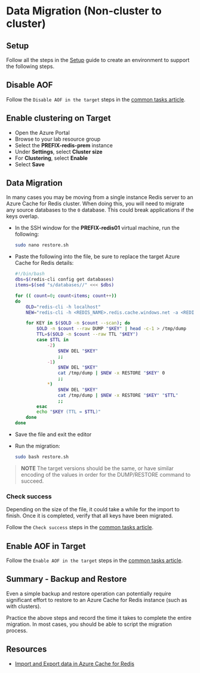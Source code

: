 # Data Migration (Non-cluster to cluster)

## Setup

Follow all the steps in the [Setup](./../05_Appendix/00_Setup.md) guide to create an environment to support the following steps.

## Disable AOF

Follow the `Disable AOF in the target` steps in the [common tasks article](03_DataMigration_Common.md).

## Enable clustering on Target

- Open the Azure Portal
- Browse to your lab resource group
- Select the **PREFIX-redis-prem** instance
- Under **Settings**, select **Cluster size**
- For **Clustering**, select **Enable**
- Select **Save**

## Data Migration

In many cases you may be moving from a single instance Redis server to an Azure Cache for Redis cluster.  When doing this, you will need to migrate any source databases to the `0` database.  This could break applications if the keys overlap.

- In the SSH window for the **PREFIX-redis01** virtual machine, run the following:

    ```bash
    sudo nano restore.sh
    ```

- Paste the following into the file, be sure to replace the target Azure Cache for Redis details:

    ```bash
    #!/bin/bash
    dbs=$(redis-cli config get databases)
    items=$(sed "s/databases//" <<< $dbs)

    for (( count=0; count<items; count++))
    do
        OLD="redis-cli -h localhost"
        NEW="redis-cli -h <REDIS_NAME>.redis.cache.windows.net -a <REDIS_PWD>"

        for KEY in $($OLD -n $count --scan); do
            $OLD -n $count --raw DUMP "$KEY" | head -c-1 > /tmp/dump
            TTL=$($OLD -n $count --raw TTL "$KEY")
            case $TTL in
                -2)
                    $NEW DEL "$KEY"
                    ;;
                -1)
                    $NEW DEL "$KEY"
                    cat /tmp/dump | $NEW -x RESTORE "$KEY" 0
                    ;;
                *)
                    $NEW DEL "$KEY"
                    cat /tmp/dump | $NEW -x RESTORE "$KEY" "$TTL"
                    ;;
            esac
            echo "$KEY (TTL = $TTL)"
        done
    done
    ```

- Save the file and exit the editor
- Run the migration:

    ```bash
    sudo bash restore.sh
    ```

> **NOTE** The target versions should be the same, or have similar encoding of the values in order for the DUMP/RESTORE command to succeed.

### Check success

Depending on the size of the file, it could take a while for the import to finish.  Once it is completed, verify that all keys have been migrated.

Follow the `Check success` steps in the [common tasks article](03_DataMigration_Common.md).

## Enable AOF in Target

Follow the `Enable AOF in the target` steps in the [common tasks article](03_DataMigration_Common.md).

## Summary - Backup and Restore

Even a simple backup and restore operation can potentially require significant effort to restore to an Azure Cache for Redis instance (such as with clusters).

Practice the above steps and record the time it takes to complete the entire migration. In most cases, you should be able to script the migration process.

## Resources

- [Import and Export data in Azure Cache for Redis](https://docs.microsoft.com/en-us/azure/azure-cache-for-redis/cache-how-to-import-export-data)